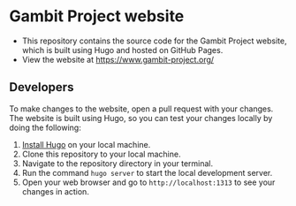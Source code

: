 # Gambit Project website

- This repository contains the source code for the Gambit Project website, which is built using Hugo and hosted on GitHub Pages.
- View the website at https://www.gambit-project.org/


## Developers

To make changes to the website, open a pull request with your changes. The website is built using Hugo, so you can test your changes locally by doing the following:

1. [Install Hugo](https://gohugo.io/installation/) on your local machine.
2. Clone this repository to your local machine.
3. Navigate to the repository directory in your terminal.
4. Run the command `hugo server` to start the local development server.
5. Open your web browser and go to `http://localhost:1313` to see your changes in action.
